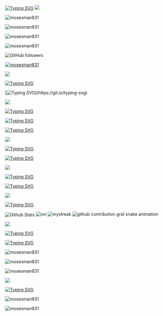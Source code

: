 [![Typing SVG](https://readme-typing-svg.demolab.com?font=Unbounded&duration=2000&pause=2000&color=20C20E&center=true&multiline=true&width=520&height=60&lines=Hi!+I'm+Moses;A+cybersecurity+developer+from+Hong+Kong)](https://git.io/typing-svg)
![](https://cdn.discordapp.com/attachments/297582971488174096/489474400329007115/1.gif)
<p align="left"> <img src="https://komarev.com/ghpvc/?username=mosesman831&label=Profile%20views&color=blueviolet&style=for-the-badge" alt="mosesman831" /> </p>
<p align="left"> <img src="https://img.shields.io/badge/Account-PRO-blueviolet?style=for-the-badge" alt="mosesman831" /> </p>
<p align="left"> <img src="https://img.shields.io/badge/Alt-manm15-blueviolet?style=for-the-badge" alt="mosesman831" /> </p>
<p align="left"> <img src="https://img.shields.io/badge/CSGO-mosesman831-blueviolet?style=for-the-badge" alt="mosesman831" /> </p>


![GitHub followers](https://img.shields.io/github/followers/mosesman831?color=blueviolet&label=GitHub%20Followers&style=for-the-badge)

<p align="left"> <a href="https://github.com/ryo-ma/github-profile-trophy"><img src="https://github-profile-trophy.vercel.app/?username=mosesman831&theme=algolia" alt="mosesman831" /></a> </p>

![](https://cdn.discordapp.com/attachments/297582971488174096/489474400329007115/1.gif)

[![Typing SVG](https://readme-typing-svg.demolab.com?font=Roboto&duration=4000&pause=5000&color=20C20E&center=true&width=500&height=100&lines=About+Me)](https://git.io/typing-svg)

[![Typing SVG](https://readme-typing-svg.demolab.com?font=Roboto&duration=3000&pause=3000&color=20C20E&center=true&multiline=true&width=500&height=100&lines=Hello%F0%9F%91%8B%2C+I+am+Moses!;I+am+a+software+developer+from+Hong+Kong.;You+can+view+all+my+projects%2C+skills%2C+languages+below.)](https://git.io/typing-svg)

![](https://cdn.discordapp.com/attachments/297582971488174096/489474400329007115/1.gif)

[![Typing SVG](https://readme-typing-svg.demolab.com?font=Roboto&duration=4000&pause=5000&color=20C20E&center=true&multiline=true&width=500&height=100&lines=Projects)](https://git.io/typing-svg)

[![Typing SVG](https://readme-typing-svg.demolab.com?font=Roboto&duration=500&pause=500&color=20C20E&center=true&width=500&height=100&lines=SPSE.gq;Neptune+V;Plasma+Executor;PR0T0N;ContWeb;SPSEmus;ByteX+Antivirus;OpenBAT)](https://git.io/typing-svg)

[![Typing SVG](https://readme-typing-svg.demolab.com?font=Roboto&duration=4000&pause=1000&color=20C20E&center=true&multiline=true&width=435&lines=Currently+working+on+SPSE.gq)](https://git.io/typing-svg)

![](https://cdn.discordapp.com/attachments/297582971488174096/489474400329007115/1.gif)

[![Typing SVG](https://readme-typing-svg.demolab.com?font=Roboto&duration=2000&pause=5000&color=20C20E&center=true&width=435&lines=Languages%3A)](https://git.io/typing-svg)

[![Typing SVG](https://readme-typing-svg.demolab.com?font=Roboto&duration=300&pause=300&color=20C20E&center=true&width=435&lines=HTML;CSS;JavaScript;Python;TypeScript;C%23;VB.net;Java;BatchFile;Powershell)](https://git.io/typing-svg)

![](https://cdn.discordapp.com/attachments/297582971488174096/489474400329007115/1.gif)

[![Typing SVG](https://readme-typing-svg.demolab.com?font=Roboto&duration=3000&pause=3000&color=20C20E&center=true&width=500&height=100&lines=Skills)](https://git.io/typing-svg)

[![Typing SVG](https://readme-typing-svg.demolab.com?font=Roboto&duration=300&pause=300&color=20C20E&center=true&width=500&height=100&lines=Full-Stack+Developer;Backend;Frontend)](https://git.io/typing-svg)

![](https://cdn.discordapp.com/attachments/297582971488174096/489474400329007115/1.gif)

[![Typing SVG](https://readme-typing-svg.demolab.com?font=Roboto&duration=3000&pause=3000&color=20C20E&center=true&width=500&height=100&lines=Stats)](https://git.io/typing-svg)

<img align="center" src="https://github-readme-stats.vercel.app/api?username=mosesman831&include_all_commits=true&count_private=true&show_icons=true&line_height=20&title_color=2B5BBD&icon_color=1124BB&text_color=A1A1A1&bg_color=0,000000,130F40" alt="Github Stats"/>

<img src="https://github-readme-stats.vercel.app/api/top-langs?username=mosesman831&show_icons=true&locale=en&layout=compact&theme=chartreuse-dark" alt="ovi" />

<img src="https://github-readme-streak-stats.herokuapp.com/?user=mosesman831&theme=algolia" alt="mystreak"/>

<picture>
  <source media="(prefers-color-scheme: dark)" srcset="https://raw.githubusercontent.com/mosesman831/mosesman831/output/github-contribution-grid-snake-dark.svg">
  <source media="(prefers-color-scheme: light)" srcset="https://raw.githubusercontent.com/mosesman831/mosesman831/output/github-contribution-grid-snake.svg">
  <img alt="github contribution grid snake animation" src="https://raw.githubusercontent.com/mosesman831/mosesman831/output/github-contribution-grid-snake.svg">
</picture>

![](https://cdn.discordapp.com/attachments/297582971488174096/489474400329007115/1.gif)

[![Typing SVG](https://readme-typing-svg.demolab.com?font=Roboto&pause=5000&color=20C20E&width=435&lines=Hobbies)](https://git.io/typing-svg)

[![Typing SVG](https://readme-typing-svg.demolab.com?font=Roboto&pause=5000&color=20C20E&multiline=true&width=435&lines=Favourite+Game%3A+CS%3AGO;Favourite+Sport%3A+Badminton)](https://git.io/typing-svg)

<p align="left"> <img src="https://img.shields.io/badge/Steam-mosesman831-red?style=for-the-badge" alt="mosesman831" /> </p>
<p align="left"> <img src="https://img.shields.io/badge/CS:GO-PRIME-yellow?style=for-the-badge" alt="mosesman831" /> </p>
<p align="left"> <img src="https://img.shields.io/badge/CS:GO-SILVER-lightgrey?style=for-the-badge" alt="mosesman831" /> </p>

![](https://cdn.discordapp.com/attachments/297582971488174096/489474400329007115/1.gif)

[![Typing SVG](https://readme-typing-svg.demolab.com?font=Roboto&pause=5000&color=20C20E&multiline=true&width=435&lines=Others)](https://git.io/typing-svg)

<p align="left"> <img src="https://img.shields.io/badge/SPSE.gq-ADMIN-blueviolet?style=for-the-badge" alt="mosesman831" /> </p>
<p align="left"> <img src="https://img.shields.io/badge/USE-SPSE.gq-blueviolet?style=for-the-badge" alt="mosesman831" /> </p>
